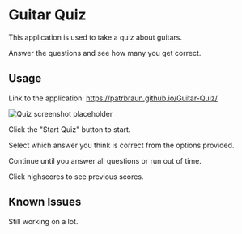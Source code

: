 # Guitar Quiz

This application is used to take a quiz about guitars.

Answer the questions and see how many you get correct.

## Usage

Link to the application: https://patrbraun.github.io/Guitar-Quiz/

![Quiz screenshot placeholder](assets/images/#)

Click the "Start Quiz" button to start.

Select which answer you think is correct from the options provided.

Continue until you answer all questions or run out of time.

Click highscores to see previous scores.

## Known Issues

Still working on a lot.
